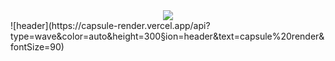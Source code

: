 <div align="center">
  <img src="https://github.com/oka1313/oka1313/assets/101691440/92118a53-c5b6-40bc-b130-bf8c398d7b51" />
</div>
![header](https://capsule-render.vercel.app/api?type=wave&color=auto&height=300&section=header&text=capsule%20render&fontSize=90)
